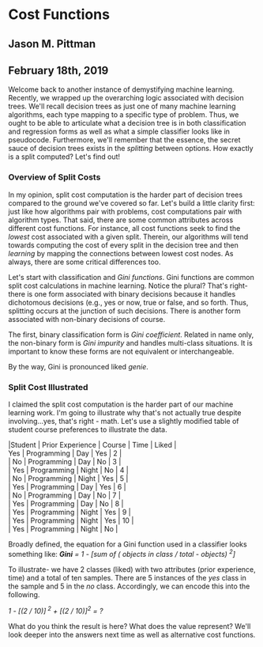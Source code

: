 # Cost Functions
## Jason M. Pittman
## February 18th, 2019


Welcome back to another instance of demystifying machine learning. Recently, we wrapped up the overarching logic associated with decision trees. We'll recall decision trees as just one of many machine learning algorithms, each type mapping to a specific type of problem. Thus, we ought to be able to articulate what a decision tree is in both classification and regression forms as well as what a simple classifier looks like in pseudocode. Furthermore, we'll remember that the essence, the secret sauce of decision trees exists in the *splitting* between options. How exactly is a split computed? Let's find out!

### Overview of Split Costs

In my opinion, split cost computation is the harder part of decision trees compared to the ground we've covered so far. Let's build a little clarity first: just like how algorithms pair with problems, cost computations pair with algorithm types. That said, there are some common attributes across different cost functions. For instance, all cost functions seek to find the *lowest* cost associated with a given split. Therein, our algorithms will tend towards computing the cost of every split in the decision tree and then *learning* by mapping the connections between lowest cost nodes. As always, there are some critical differences too.

Let's start with classification and *Gini functions*. Gini functions are common split cost calculations in machine learning. Notice the plural? That's right- there is one form associated with binary decisions because it handles dichotomous decisions (e.g., yes or now, true or false, and so forth. Thus, splitting occurs at the junction of such decisions. There is another form associated with non-binary decisions of course.

The first, binary classification form is *Gini coefficient*. Related in name only, the non-binary form is *Gini impurity* and handles multi-class situations. It is important to know these forms are not equivalent or interchangeable.

By the way, Gini is pronounced liked *genie*.

### Split Cost Illustrated

I claimed the split cost computation is the harder part of our machine learning work. I'm going to illustrate why that's not actually true despite involving...yes, that's right - math. Let's use a slightly modified table of student course preferences to illustrate the data. 


<!-- table -->
|Student | Prior Experience | Course | Time | Liked |  
Yes | Programming | Day | Yes | 2 |  
| No | Programming | Day | No | 3 |  
| Yes | Programming  | Night | No | 4 |  
| No | Programming | Night | Yes | 5 |  
| Yes | Programming | Day | Yes | 6 |  
| No | Programming | Day | No | 7 |  
| Yes | Programming | Day | No | 8 |  
| Yes | Programming | Night | Yes | 9 |  
| Yes | Programming | Night | Yes | 10 |  
| Yes | Programming | Night | No |  
<!-- table -->

Broadly defined, the equation for a Gini function used in a classifier looks something like:  ***Gini** = 1 - [sum of ( objects in class / total - objects) <sup>2</sup>]*

To illustrate- we have 2 classes (liked) with two attributes (prior experience, time) and a total of ten samples. There are 5 instances of the *yes* class in the sample and 5 in the *no* class. Accordingly, we can encode this into the following.

*1 - [(2 / 10)]<sup> 2</sup> + [(2 / 10)]<sup>2</sup> = ?*

What do you think the result is here? What does the value represent? We'll look deeper into the answers next time as well as alternative cost functions.